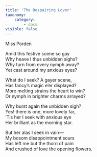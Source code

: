 ```yaml
---
title: 'The Despairing Lover'
taxonomy:
    category:
        - docs
visible: false
---
```


<div class="author">Miss Porden</div>

Amid this festive scene so gay  
Why heave I thus unbidden sighs?  
Why turn from every nymph away?  
Yet cast around my anxious eyes?

What do I seek? A gayer scene,  
Has fancy’s magic e’er displayed?  
More melting strains the heart to win?  
Or nymph in brighter charms arrayed?

Why burst again the unbidden sigh?  
Yes! there is one, more lovely far,  
’Tis her I seek with anxious eye  
Her brilliant as the morning star.

But her alas I seek in vain —   
My bosom disappointment sours  
Has left me but the thorn of pain  
And crushed of love the opening flowers.